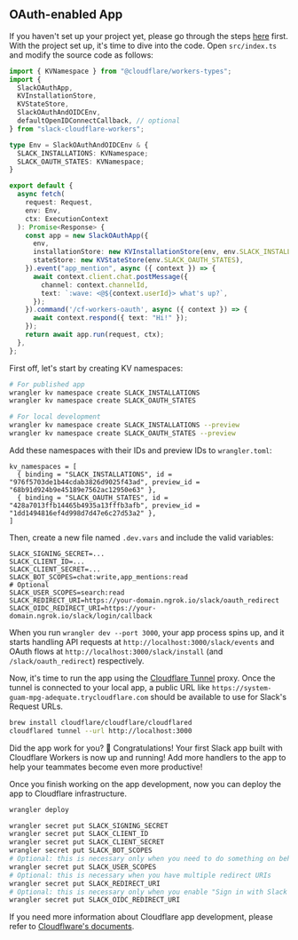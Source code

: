 ## OAuth-enabled App

If you haven't set up your project yet, please go through the steps [here](./index.md) first. With the project set up, it's time to dive into the code. Open `src/index.ts` and modify the source code as follows:

```typescript
import { KVNamespace } from "@cloudflare/workers-types";
import {
  SlackOAuthApp,
  KVInstallationStore,
  KVStateStore,
  SlackOAuthAndOIDCEnv,
  defaultOpenIDConnectCallback, // optional
} from "slack-cloudflare-workers";

type Env = SlackOAuthAndOIDCEnv & {
  SLACK_INSTALLATIONS: KVNamespace;
  SLACK_OAUTH_STATES: KVNamespace;
}

export default {
  async fetch(
    request: Request,
    env: Env,
    ctx: ExecutionContext
  ): Promise<Response> {
    const app = new SlackOAuthApp({
      env,
      installationStore: new KVInstallationStore(env, env.SLACK_INSTALLATIONS),
      stateStore: new KVStateStore(env.SLACK_OAUTH_STATES),
    }).event("app_mention", async ({ context }) => {
      await context.client.chat.postMessage({
        channel: context.channelId,
        text: `:wave: <@${context.userId}> what's up?`,
      });
    }).command('/cf-workers-oauth', async ({ context }) => {
      await context.respond({ text: "Hi!" });
    });
    return await app.run(request, ctx);
  },
};
```

First off, let's start by creating KV namespaces:

```bash
# For published app
wrangler kv namespace create SLACK_INSTALLATIONS
wrangler kv namespace create SLACK_OAUTH_STATES

# For local development
wrangler kv namespace create SLACK_INSTALLATIONS --preview
wrangler kv namespace create SLACK_OAUTH_STATES --preview
```

Add these namespaces with their IDs and preview IDs to `wrangler.toml`:

```
kv_namespaces = [
  { binding = "SLACK_INSTALLATIONS", id = "976f5703de1b44cdab3826d9025f43ad", preview_id = "68b91d924b9e45189e7562ac12950e63" },
  { binding = "SLACK_OAUTH_STATES", id = "428a7013ffb14465b4935a13fffb3afb", preview_id = "1dd1494816ef4d998d7d47e6c27d53a2" },
]
```

Then, create a new file named `.dev.vars` and include the valid variables:

```
SLACK_SIGNING_SECRET=...
SLACK_CLIENT_ID=...
SLACK_CLIENT_SECRET=...
SLACK_BOT_SCOPES=chat:write,app_mentions:read
# Optional
SLACK_USER_SCOPES=search:read
SLACK_REDIRECT_URI=https://your-domain.ngrok.io/slack/oauth_redirect
SLACK_OIDC_REDIRECT_URI=https://your-domain.ngrok.io/slack/login/callback
```

When you run `wrangler dev --port 3000`, your app process spins up, and it starts handling API requests at `http://localhost:3000/slack/events` and OAuth flows at `http://localhost:3000/slack/install` (and `/slack/oauth_redirect`) respectively.

Now, it's time to run the app using the [Cloudflare Tunnel](https://developers.cloudflare.com/cloudflare-one/connections/connect-networks/install-and-setup/tunnel-guide/local/) proxy. Once the tunnel is connected to your local app, a public URL like `https://system-guam-mpg-adequate.trycloudflare.com` should be available to use for Slack's Request URLs.

```bash
brew install cloudflare/cloudflare/cloudflared
cloudflared tunnel --url http://localhost:3000
```

Did the app work for you? :tada: Congratulations! Your first Slack app built with Cloudflare Workers is now up and running! Add more handlers to the app to help your teammates become even more productive!

Once you finish working on the app development, now you can deploy the app to Cloudflare infrastructure.

```bash
wrangler deploy

wrangler secret put SLACK_SIGNING_SECRET
wrangler secret put SLACK_CLIENT_ID
wrangler secret put SLACK_CLIENT_SECRET
wrangler secret put SLACK_BOT_SCOPES
# Optional: this is necessary only when you need to do something on behalf of users
wrangler secret put SLACK_USER_SCOPES
# Optional: this is necessary when you have multiple redirect URIs
wrangler secret put SLACK_REDIRECT_URI
# Optional: this is necessary only when you enable "Sign in with Slack (OpenID Connect)"
wrangler secret put SLACK_OIDC_REDIRECT_URI
```

If you need more information about Cloudflare app development, please refer to [Cloudflware's documents](https://developers.cloudflare.com/workers/platform/deployments/).
